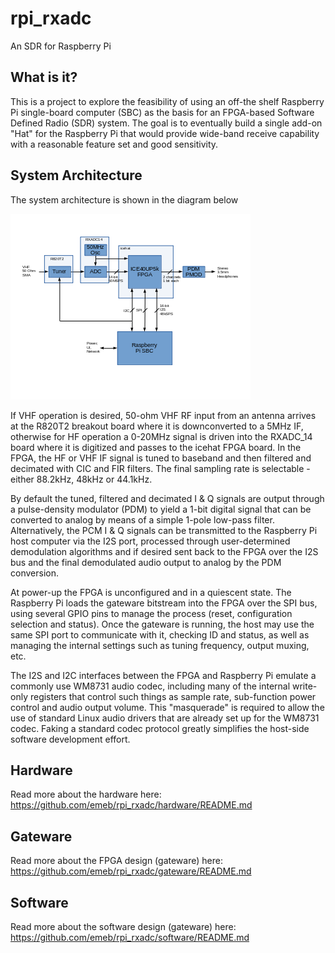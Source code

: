 # rpi_rxadc
An SDR for Raspberry Pi

## What is it?
This is a project to explore the feasibility of using an off-the shelf
Raspberry Pi single-board computer (SBC) as the basis for an FPGA-based
Software Defined Radio (SDR) system. The goal is to eventually build a single
add-on "Hat" for the Raspberry Pi that would provide wide-band receive
capability with a reasonable feature set and good sensitivity.

## System Architecture
The system architecture is shown in the diagram below

![System Architecture](documents/system_0.png)

If VHF operation is desired, 50-ohm VHF RF input from an antenna arrives at
the R820T2 breakout board where it is downconverted to a 5MHz IF, otherwise
for HF operation a 0-20MHz signal is driven into the RXADC_14 board where it
is digitized and passes to the icehat FPGA board. In the FPGA, the HF or VHF
IF signal is tuned to baseband and then filtered and decimated with CIC and
FIR filters. The final sampling rate is selectable - either 88.2kHz, 48kHz or
44.1kHz.

By default the tuned, filtered and decimated I & Q signals are output through
a pulse-density modulator (PDM) to yield a 1-bit digital signal that can be
converted to analog by means of a simple 1-pole low-pass filter. Alternatively,
the PCM I & Q signals can be transmitted to the Raspberry Pi host computer via
the I2S port, processed through user-determined demodulation algorithms and if
desired sent back to the FPGA over the I2S bus and the final demodulated audio
output to analog by the PDM conversion.

At power-up the FPGA is unconfigured and in a quiescent state. The Raspberry Pi
loads the gateware bitstream into the FPGA over the SPI bus, using several GPIO
pins to manage the process (reset, configuration selection and status). Once
the gateware is running, the host may use the same SPI port to communicate
with it, checking ID and status, as well as managing the internal settings such
as tuning frequency, output muxing, etc.

The I2S and I2C interfaces between the FPGA and Raspberry Pi emulate a commonly
use WM8731 audio codec, including many of the internal write-only registers that
control such things as sample rate, sub-function power control and audio output
volume. This "masquerade" is required to allow the use of standard Linux audio
drivers that are already set up for the WM8731 codec. Faking a standard codec
protocol greatly simplifies the host-side software development effort.

## Hardware
Read more about the hardware here:
https://github.com/emeb/rpi_rxadc/hardware/README.md

## Gateware
Read more about the FPGA design (gateware) here:
https://github.com/emeb/rpi_rxadc/gateware/README.md

## Software
Read more about the software design (gateware) here:
https://github.com/emeb/rpi_rxadc/software/README.md

